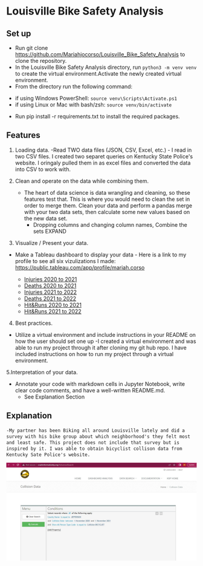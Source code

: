 # Louisville Bike Safety Analysis

## Set up

* Run git clone https://github.com/Mariahjocorso/Louisville_Bike_Safety_Analysis to clone the repository.
* In the Louisville Bike Safety Analysis directory, run ```python3 -m venv venv``` to create the virtual environment.Activate the newly created virtual environment. 
* From the directory run the following command:
- if using Windows PowerShell: ```source venv\Scripts\Activate.ps1```
- if using Linux or Mac with bash/zsh: ```source venv/bin/activate```

* Run pip install -r requirements.txt to install the required packages.

## Features
1. Loading data. 
    -Read TWO data files (JSON, CSV, Excel, etc.)
        - I read in two CSV files. I created two separet queries on Kentucky State Police's website. I oringaly pulled them in as excel files and converted the data into CSV to work with. 

2. Clean and operate on the data while combining them. 
    - The heart of data science is data wrangling and cleaning, so these features test that. This is where you would need to clean the set in order to merge them. Clean your data and perform a pandas merge with your two data sets, then calculate some new values based on the new data set.  
        - Dropping columns and changing column names, Combine the sets EXPAND

3. Visualize / Present your data. 

 - Make a Tableau dashboard to display your data
        - Here is a link to my profile to see all six vizulizations I made: https://public.tableau.com/app/profile/mariah.corso

    * [Injuries 2020 to 2021](https://public.tableau.com/views/BicyclistInjuries2020to2021/Injured1?:language=en-US&:display_count=n&:origin=viz_share_link)
    * [Deaths 2020 to 2021](https://public.tableau.com/views/BicyclistDeaths2020to2021/Deaths1?:language=en-US&:display_count=n&:origin=viz_share_link)
    * [Injuries 2021 to 2022](https://public.tableau.com/views/BicyclistInjuries2021to2022/Injured2?:language=en-US&:display_count=n&:origin=viz_share_link)
    * [Deaths 2021 to 2022](https://public.tableau.com/views/BicyclistDeaths2021to2022/Deaths2?:language=en-US&:display_count=n&:origin=viz_share_link)
    * [Hit&Runs 2020 to 2021](https://public.tableau.com/views/HitandRunInvolvingBicyclist2020to2021/HitRun1?:language=en-US&:display_count=n&:origin=viz_share_link)
    * [Hit&Runs 2021 to 2022](https://public.tableau.com/views/HitandRunInvolvingBicyclists2021to2022/HitRun2?:language=en-US&:display_count=n&:origin=viz_share_link)


4. Best practices.

- Utilize a virtual environment and include instructions in your README on how the user should set one up
    -I created a virtual environment and was able to run my project through it after cloning my git hub repo. I have included instructions on how to run my project through a virtual environment. 

5.Interpretation of your data. 
   - Annotate your code with markdown cells in Jupyter Notebook, write clear code comments, and have a well-written README.md.
        - See Explanation Section

## Explanation 
    -My partner has been Biking all around Louisville lately and did a survey with his bike group about which neighborhood's they felt most and least safe. This project does not include that survey but is inspired by it. I was able to obtain bicyclist collison data from Kentucky Sate Police's website.

  ![KSP Query](https://github.com/Mariahjocorso/Louisville_Bike_Safety_Analysis/blob/main/KSP_Query_Example.jpg)
 

 